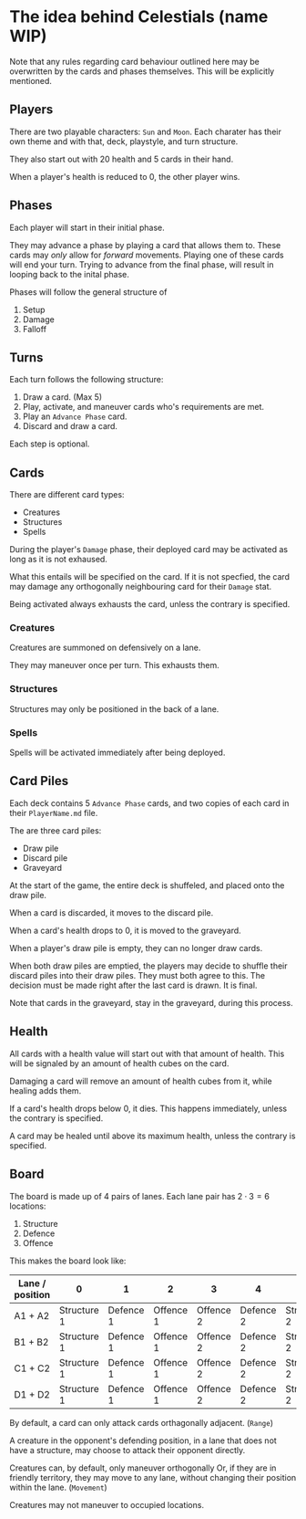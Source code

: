 # The idea behind Celestials (name WIP)

Note that any rules regarding card behaviour outlined here
may be overwritten by the cards and phases themselves.
This will be explicitly mentioned.

## Players

There are two playable characters: `Sun` and `Moon`.
Each charater has their own theme and with that, deck, playstyle, and turn structure.

They also start out with $20$ health and 5 cards in their hand.

When a player's health is reduced to $0$, the other player wins.

## Phases

Each player will start in their initial phase.

They may advance a phase by playing a card that allows them to.
These cards may _only_ allow for _forward_ movements.
Playing one of these cards will end your turn.
Trying to advance from the final phase, will result in looping back to the inital phase.

Phases will follow the general structure of

1. Setup
2. Damage
3. Falloff

## Turns

Each turn follows the following structure:

1. Draw a card. (Max 5)
2. Play, activate, and maneuver cards who's requirements are met.
3. Play an `Advance Phase` card.
4. Discard and draw a card.

Each step is optional.

## Cards

There are different card types:

- Creatures
- Structures
- Spells

During the player's `Damage` phase, their deployed card may be activated
as long as it is not exhaused.

What this entails will be specified on the card.
If it is not specfied, the card may damage any orthogonally neighbouring card for their `Damage` stat.

Being activated always exhausts the card, unless the contrary is specified.

### Creatures

Creatures are summoned on defensively on a lane.

They may maneuver once per turn.
This exhausts them.

### Structures

Structures may only be positioned in the back of a lane.

### Spells

Spells will be activated immediately after being deployed.

## Card Piles

Each deck contains 5 `Advance Phase` cards,
and two copies of each card in their `PlayerName.md` file.

The are three card piles:

- Draw pile
- Discard pile
- Graveyard

At the start of the game, the entire deck is shuffeled, and placed onto the draw pile.

When a card is discarded, it moves to the discard pile.

When a card's health drops to $0$, it is moved to the graveyard.

When a player's draw pile is empty, they can no longer draw cards.

When both draw piles are emptied,
the players may decide to shuffle their discard piles into their draw piles.
They must both agree to this.
The decision must be made right after the last card is drawn.
It is final.

Note that cards in the graveyard, stay in the graveyard, during this process.

## Health

All cards with a health value will start out with that amount of health.
This will be signaled by an amount of health cubes on the card.

Damaging a card will remove an amount of health cubes from it,
while healing adds them.

If a card's health drops below 0, it dies. This happens immediately, unless the contrary is specified.

A card may be healed until above its maximum health,
unless the contrary is specified.

## Board

The board is made up of $4$ pairs of lanes.
Each lane pair has $2 \cdot 3 = 6$ locations:

1. Structure
2. Defence
3. Offence

This makes the board look like:

| Lane / position | 0           | 1         | 2         | 3         | 4         | 5           |
| --------------- | ----------- | --------- | --------- | --------- | --------- | ----------- |
| A1 + A2         | Structure 1 | Defence 1 | Offence 1 | Offence 2 | Defence 2 | Structure 2 |
| B1 + B2         | Structure 1 | Defence 1 | Offence 1 | Offence 2 | Defence 2 | Structure 2 |
| C1 + C2         | Structure 1 | Defence 1 | Offence 1 | Offence 2 | Defence 2 | Structure 2 |
| D1 + D2         | Structure 1 | Defence 1 | Offence 1 | Offence 2 | Defence 2 | Structure 2 |

By default, a card can only attack cards orthagonally adjacent. (`Range`)

A creature in the opponent's defending position,
in a lane that does not have a structure,
may choose to attack their opponent directly.

Creatures can, by default, only maneuver orthogonally
Or, if they are in friendly territory,
they may move to any lane, without changing their position within the lane. (`Movement`)

Creatures may not maneuver to occupied locations.
